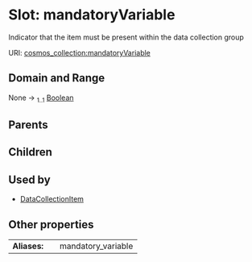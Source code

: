 
# Slot: mandatoryVariable

Indicator that the item must be present within the data collection group

URI: [cosmos_collection:mandatoryVariable](https://www.cdisc.org/cosmos/collection_v1.0mandatoryVariable)


## Domain and Range

None &#8594;  <sub>1..1</sub> [Boolean](types/Boolean.md)

## Parents


## Children


## Used by

 * [DataCollectionItem](DataCollectionItem.md)

## Other properties

|  |  |  |
| --- | --- | --- |
| **Aliases:** | | mandatory_variable |